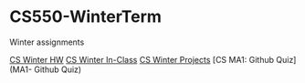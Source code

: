 # CS550-WinterTerm
Winter assignments


[CS Winter HW](CS-W-Homework)
[CS Winter In-Class](CS-W-InClass)
[CS Winter Projects](CS-W-Projects)
[CS MA1: Github Quiz](MA1- Github Quiz)
